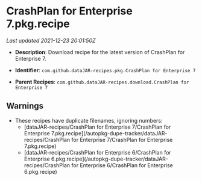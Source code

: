 # CrashPlan for Enterprise 7.pkg.recipe

_Last updated 2021-12-23 20:01:50Z_

- **Description**: Download recipe for the latest version of CrashPlan for Enterprise 7.

- **Identifier**: `com.github.dataJAR-recipes.pkg.CrashPlan for Enterprise 7`

- **Parent Recipes**: `com.github.dataJAR-recipes.download.CrashPlan for Enterprise 7`


## Warnings

- These recipes have duplicate filenames, ignoring numbers:
    - [dataJAR-recipes/CrashPlan for Enterprise 7/CrashPlan for Enterprise 7.pkg.recipe](/autopkg-dupe-tracker/dataJAR-recipes/CrashPlan for Enterprise 7/CrashPlan for Enterprise 7.pkg.recipe)
    - [dataJAR-recipes/CrashPlan for Enterprise 6/CrashPlan for Enterprise 6.pkg.recipe](/autopkg-dupe-tracker/dataJAR-recipes/CrashPlan for Enterprise 6/CrashPlan for Enterprise 6.pkg.recipe)